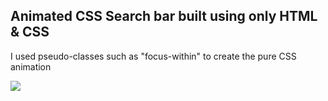 ## Animated CSS Search bar built using only HTML & CSS 

I used pseudo-classes such as "focus-within" to create the pure CSS animation

![](https://media.giphy.com/media/2VtRPBxhUOKX1lKZT2/giphy.gif)
